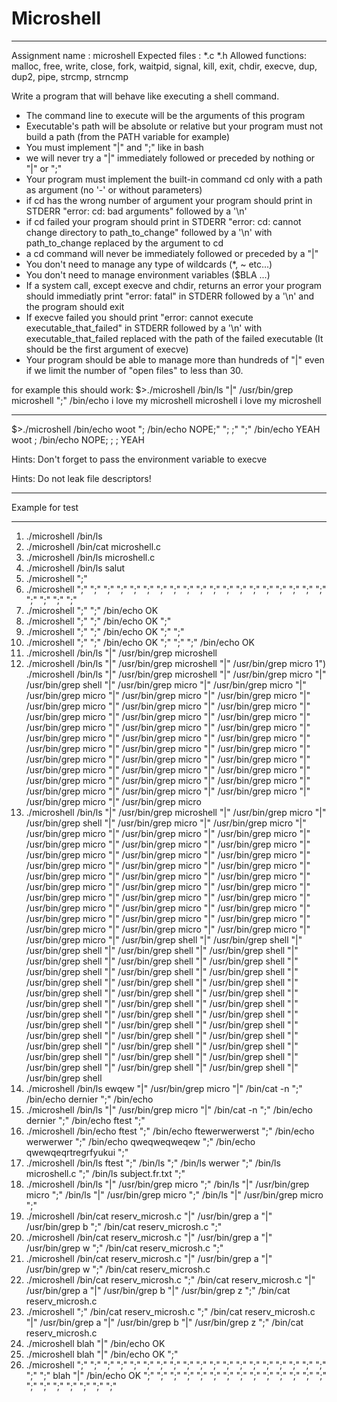 # Microshell

--------------------------------------------------------------------------------------
Assignment name  : microshell
Expected files   : *.c *.h
Allowed functions: malloc, free, write, close, fork, waitpid, signal, kill, exit, chdir, execve, dup, dup2, pipe, strcmp, strncmp

Write a program that will behave like executing a shell command.
- The command line to execute will be the arguments of this program
- Executable's path will be absolute or relative but your program must not build a path (from the PATH variable for example)
- You must implement "|" and ";" like in bash
- we will never try a "|" immediately followed or preceded by nothing or "|" or ";"
- Your program must implement the built-in command cd only with a path as argument (no '-' or without parameters)
- if cd has the wrong number of argument your program should print in STDERR "error: cd: bad arguments" followed by a '\n'
- if cd failed your program should print in STDERR "error: cd: cannot change directory to path_to_change" followed by a '\n' with path_to_change replaced by the argument to cd
- a cd command will never be immediately followed or preceded by a "|"
- You don't need to manage any type of wildcards (*, ~ etc...)
- You don't need to manage environment variables ($BLA ...)
- If a system call, except execve and chdir, returns an error your program should immediatly print "error: fatal" in STDERR followed by a '\n' and the program should exit
- If execve failed you should print "error: cannot execute executable_that_failed" in STDERR followed by a '\n' with executable_that_failed replaced with the path of the failed executable (It should be the first argument of execve)
- Your program should be able to manage more than hundreds of "|" even if we limit the number of "open files" to less than 30.

for example this should work:
$>./microshell /bin/ls "|" /usr/bin/grep microshell ";" /bin/echo i love my microshell
microshell
i love my microshell
*********************************************************************************************
$>./microshell /bin/echo woot "; /bin/echo NOPE;" "; ;" ";" /bin/echo YEAH
woot ; /bin/echo NOPE; ; ;
YEAH



Hints:
Don't forget to pass the environment variable to execve

Hints:
Do not leak file descriptors!

*******************************************************************************************************************
Example for test
*******************************************************************************************************************


1) ./microshell /bin/ls
2) ./microshell /bin/cat microshell.c
3) ./microshell /bin/ls microshell.c
4) ./microshell /bin/ls salut
5) ./microshell ";"
6) ./microshell ";" ";" ";" ";" ";" ";" ";" ";" ";" ";" ";" ";" ";" ";" ";" ";" ";" ";" ";" ";" ";" ";" ";"
7) ./microshell ";" ";" /bin/echo OK
8) ./microshell ";" ";" /bin/echo OK ";"
9) ./microshell ";" ";" /bin/echo OK ";" ";"
10) ./microshell ";" ";" /bin/echo OK ";" ";" ";" /bin/echo OK
11) ./microshell /bin/ls "|" /usr/bin/grep microshell
12) ./microshell /bin/ls "|" /usr/bin/grep microshell "|" /usr/bin/grep micro
1") ./microshell /bin/ls "|" /usr/bin/grep microshell "|" /usr/bin/grep micro "|" /usr/bin/grep shell "|" /usr/bin/grep micro "|" /usr/bin/grep micro "|" /usr/bin/grep micro "|" /usr/bin/grep micro "|" /usr/bin/grep micro "|" /usr/bin/grep micro "|" /usr/bin/grep micro "|" /usr/bin/grep micro "|" /usr/bin/grep micro "|" /usr/bin/grep micro "|" /usr/bin/grep micro "|" /usr/bin/grep micro "|" /usr/bin/grep micro "|" /usr/bin/grep micro "|" /usr/bin/grep micro "|" /usr/bin/grep micro "|" /usr/bin/grep micro "|" /usr/bin/grep micro "|" /usr/bin/grep micro "|" /usr/bin/grep micro "|" /usr/bin/grep micro "|" /usr/bin/grep micro "|" /usr/bin/grep micro "|" /usr/bin/grep micro "|" /usr/bin/grep micro "|" /usr/bin/grep micro "|" /usr/bin/grep micro "|" /usr/bin/grep micro "|" /usr/bin/grep micro "|" /usr/bin/grep micro "|" /usr/bin/grep micro "|" /usr/bin/grep micro "|" /usr/bin/grep micro "|" /usr/bin/grep micro
13) ./microshell /bin/ls "|" /usr/bin/grep microshell "|" /usr/bin/grep micro "|" /usr/bin/grep shell "|" /usr/bin/grep micro "|" /usr/bin/grep micro "|" /usr/bin/grep micro "|" /usr/bin/grep micro "|" /usr/bin/grep micro "|" /usr/bin/grep micro "|" /usr/bin/grep micro "|" /usr/bin/grep micro "|" /usr/bin/grep micro "|" /usr/bin/grep micro "|" /usr/bin/grep micro "|" /usr/bin/grep micro "|" /usr/bin/grep micro "|" /usr/bin/grep micro "|" /usr/bin/grep micro "|" /usr/bin/grep micro "|" /usr/bin/grep micro "|" /usr/bin/grep micro "|" /usr/bin/grep micro "|" /usr/bin/grep micro "|" /usr/bin/grep micro "|" /usr/bin/grep micro "|" /usr/bin/grep micro "|" /usr/bin/grep micro "|" /usr/bin/grep micro "|" /usr/bin/grep micro "|" /usr/bin/grep micro "|" /usr/bin/grep micro "|" /usr/bin/grep micro "|" /usr/bin/grep micro "|" /usr/bin/grep micro "|" /usr/bin/grep micro "|" /usr/bin/grep micro "|" /usr/bin/grep shell "|" /usr/bin/grep shell "|" /usr/bin/grep shell "|" /usr/bin/grep shell "|" /usr/bin/grep shell "|" /usr/bin/grep shell "|" /usr/bin/grep shell "|" /usr/bin/grep shell "|" /usr/bin/grep shell "|" /usr/bin/grep shell "|" /usr/bin/grep shell "|" /usr/bin/grep shell "|" /usr/bin/grep shell "|" /usr/bin/grep shell "|" /usr/bin/grep shell "|" /usr/bin/grep shell "|" /usr/bin/grep shell "|" /usr/bin/grep shell "|" /usr/bin/grep shell "|" /usr/bin/grep shell "|" /usr/bin/grep shell "|" /usr/bin/grep shell "|" /usr/bin/grep shell "|" /usr/bin/grep shell "|" /usr/bin/grep shell "|" /usr/bin/grep shell "|" /usr/bin/grep shell "|" /usr/bin/grep shell "|" /usr/bin/grep shell "|" /usr/bin/grep shell "|" /usr/bin/grep shell "|" /usr/bin/grep shell "|" /usr/bin/grep shell "|" /usr/bin/grep shell "|" /usr/bin/grep shell "|" /usr/bin/grep shell "|" /usr/bin/grep shell "|" /usr/bin/grep shell "|" /usr/bin/grep shell
14) ./microshell /bin/ls ewqew "|" /usr/bin/grep micro "|" /bin/cat -n ";" /bin/echo dernier ";" /bin/echo
15) ./microshell /bin/ls "|" /usr/bin/grep micro "|" /bin/cat -n ";" /bin/echo dernier ";" /bin/echo ftest ";"
16) ./microshell /bin/echo ftest ";" /bin/echo ftewerwerwerst ";" /bin/echo werwerwer ";" /bin/echo qweqweqweqew ";" /bin/echo qwewqeqrtregrfyukui ";"
17) ./microshell /bin/ls ftest ";" /bin/ls ";" /bin/ls werwer ";" /bin/ls microshell.c ";" /bin/ls subject.fr.txt ";"
18) ./microshell /bin/ls "|" /usr/bin/grep micro ";" /bin/ls "|" /usr/bin/grep micro ";" /bin/ls "|" /usr/bin/grep micro ";" /bin/ls "|" /usr/bin/grep micro ";"
19) ./microshell /bin/cat reserv_microsh.c "|" /usr/bin/grep a "|" /usr/bin/grep b ";" /bin/cat reserv_microsh.c ";"
20) ./microshell /bin/cat reserv_microsh.c "|" /usr/bin/grep a "|" /usr/bin/grep w ";" /bin/cat reserv_microsh.c ";"
21) ./microshell /bin/cat reserv_microsh.c "|" /usr/bin/grep a "|" /usr/bin/grep w ";" /bin/cat reserv_microsh.c
22) ./microshell /bin/cat reserv_microsh.c ";" /bin/cat reserv_microsh.c "|" /usr/bin/grep a "|" /usr/bin/grep b "|" /usr/bin/grep z ";" /bin/cat reserv_microsh.c
23) ./microshell ";" /bin/cat reserv_microsh.c ";" /bin/cat reserv_microsh.c "|" /usr/bin/grep a "|" /usr/bin/grep b "|" /usr/bin/grep z ";" /bin/cat reserv_microsh.c
24) ./microshell blah "|" /bin/echo OK
25) ./microshell blah "|" /bin/echo OK ";"
26) ./microshell ";" ";" ";" ";" ";" ";" ";" ";" ";" ";" ";" ";" ";" ";" ";" ";" ";" ";" ";" ";" ";" blah "|" /bin/echo OK ";" ";" ";" ";" ";" ";" ";" ";" ";" ";" ";" ";" ";" ";" ";" ";" ";" ";" ";" ";" ";"
